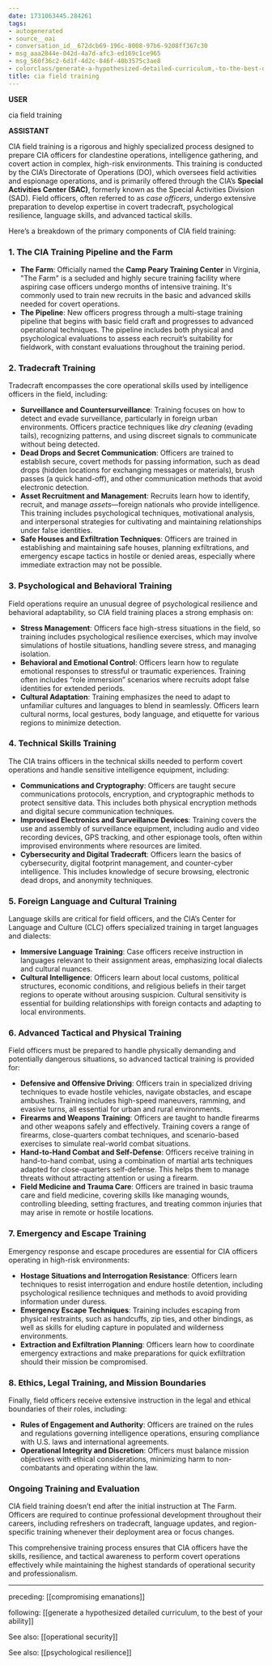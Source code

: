 ```yaml
---
date: 1731063445.284261
tags:
- autogenerated
- source__oai
- conversation_id__672dcb69-196c-8008-97b6-9208ff367c30
- msg_aaa2844e-042d-4a7d-afc3-ed169c1ce965
- msg_560f36c2-6d1f-4d2c-846f-40b3575c3ae8
- colorclass/generate-a-hypothesized-detailed-curriculum,-to-the-best-of-your-ability
title: cia field training
---
```


**USER**

cia field training


**ASSISTANT**

CIA field training is a rigorous and highly specialized process designed to prepare CIA officers for clandestine operations, intelligence gathering, and covert action in complex, high-risk environments. This training is conducted by the CIA’s Directorate of Operations (DO), which oversees field activities and espionage operations, and is primarily offered through the CIA’s **Special Activities Center (SAC)**, formerly known as the Special Activities Division (SAD). Field officers, often referred to as *case officers*, undergo extensive preparation to develop expertise in covert tradecraft, psychological resilience, language skills, and advanced tactical skills.

Here’s a breakdown of the primary components of CIA field training:

### 1. **The CIA Training Pipeline and the Farm**

   - **The Farm**: Officially named the **Camp Peary Training Center** in Virginia, "The Farm" is a secluded and highly secure training facility where aspiring case officers undergo months of intensive training. It's commonly used to train new recruits in the basic and advanced skills needed for covert operations.
   - **The Pipeline**: New officers progress through a multi-stage training pipeline that begins with basic field craft and progresses to advanced operational techniques. The pipeline includes both physical and psychological evaluations to assess each recruit’s suitability for fieldwork, with constant evaluations throughout the training period.

### 2. **Tradecraft Training**

   Tradecraft encompasses the core operational skills used by intelligence officers in the field, including:

   - **Surveillance and Countersurveillance**: Training focuses on how to detect and evade surveillance, particularly in foreign urban environments. Officers practice techniques like *dry cleaning* (evading tails), recognizing patterns, and using discreet signals to communicate without being detected.
   - **Dead Drops and Secret Communication**: Officers are trained to establish secure, covert methods for passing information, such as dead drops (hidden locations for exchanging messages or materials), brush passes (a quick hand-off), and other communication methods that avoid electronic detection.
   - **Asset Recruitment and Management**: Recruits learn how to identify, recruit, and manage *assets*—foreign nationals who provide intelligence. This training includes psychological techniques, motivational analysis, and interpersonal strategies for cultivating and maintaining relationships under false identities.
   - **Safe Houses and Exfiltration Techniques**: Officers are trained in establishing and maintaining safe houses, planning exfiltrations, and emergency escape tactics in hostile or denied areas, especially where immediate extraction may not be possible.

### 3. **Psychological and Behavioral Training**

   Field operations require an unusual degree of psychological resilience and behavioral adaptability, so CIA field training places a strong emphasis on:

   - **Stress Management**: Officers face high-stress situations in the field, so training includes psychological resilience exercises, which may involve simulations of hostile situations, handling severe stress, and managing isolation.
   - **Behavioral and Emotional Control**: Officers learn how to regulate emotional responses to stressful or traumatic experiences. Training often includes “role immersion” scenarios where recruits adopt false identities for extended periods.
   - **Cultural Adaptation**: Training emphasizes the need to adapt to unfamiliar cultures and languages to blend in seamlessly. Officers learn cultural norms, local gestures, body language, and etiquette for various regions to minimize detection.

### 4. **Technical Skills Training**

   The CIA trains officers in the technical skills needed to perform covert operations and handle sensitive intelligence equipment, including:

   - **Communications and Cryptography**: Officers are taught secure communications protocols, encryption, and cryptographic methods to protect sensitive data. This includes both physical encryption methods and digital secure communication techniques.
   - **Improvised Electronics and Surveillance Devices**: Training covers the use and assembly of surveillance equipment, including audio and video recording devices, GPS tracking, and other espionage tools, often within improvised environments where resources are limited.
   - **Cybersecurity and Digital Tradecraft**: Officers learn the basics of cybersecurity, digital footprint management, and counter-cyber intelligence. This includes knowledge of secure browsing, electronic dead drops, and anonymity techniques.

### 5. **Foreign Language and Cultural Training**

   Language skills are critical for field officers, and the CIA’s Center for Language and Culture (CLC) offers specialized training in target languages and dialects:
   
   - **Immersive Language Training**: Case officers receive instruction in languages relevant to their assignment areas, emphasizing local dialects and cultural nuances.
   - **Cultural Intelligence**: Officers learn about local customs, political structures, economic conditions, and religious beliefs in their target regions to operate without arousing suspicion. Cultural sensitivity is essential for building relationships with foreign contacts and adapting to local environments.

### 6. **Advanced Tactical and Physical Training**

   Field officers must be prepared to handle physically demanding and potentially dangerous situations, so advanced tactical training is provided for:

   - **Defensive and Offensive Driving**: Officers train in specialized driving techniques to evade hostile vehicles, navigate obstacles, and escape ambushes. Training includes high-speed maneuvers, ramming, and evasive turns, all essential for urban and rural environments.
   - **Firearms and Weapons Training**: Officers are taught to handle firearms and other weapons safely and effectively. Training covers a range of firearms, close-quarters combat techniques, and scenario-based exercises to simulate real-world combat situations.
   - **Hand-to-Hand Combat and Self-Defense**: Officers receive training in hand-to-hand combat, using a combination of martial arts techniques adapted for close-quarters self-defense. This helps them to manage threats without attracting attention or using a firearm.
   - **Field Medicine and Trauma Care**: Officers are trained in basic trauma care and field medicine, covering skills like managing wounds, controlling bleeding, setting fractures, and treating common injuries that may arise in remote or hostile locations.

### 7. **Emergency and Escape Training**

   Emergency response and escape procedures are essential for CIA officers operating in high-risk environments:

   - **Hostage Situations and Interrogation Resistance**: Officers learn techniques to resist interrogation and endure hostile detention, including psychological resilience techniques and methods to avoid providing information under duress.
   - **Emergency Escape Techniques**: Training includes escaping from physical restraints, such as handcuffs, zip ties, and other bindings, as well as skills for eluding capture in populated and wilderness environments.
   - **Extraction and Exfiltration Planning**: Officers learn how to coordinate emergency extractions and make preparations for quick exfiltration should their mission be compromised.

### 8. **Ethics, Legal Training, and Mission Boundaries**

   Finally, field officers receive extensive instruction in the legal and ethical boundaries of their roles, including:

   - **Rules of Engagement and Authority**: Officers are trained on the rules and regulations governing intelligence operations, ensuring compliance with U.S. laws and international agreements.
   - **Operational Integrity and Discretion**: Officers must balance mission objectives with ethical considerations, minimizing harm to non-combatants and operating within the law.

### Ongoing Training and Evaluation

CIA field training doesn’t end after the initial instruction at The Farm. Officers are required to continue professional development throughout their careers, including refreshers on tradecraft, language updates, and region-specific training whenever their deployment area or focus changes.

This comprehensive training process ensures that CIA officers have the skills, resilience, and tactical awareness to perform covert operations effectively while maintaining the highest standards of operational security and professionalism.


---

preceding: [[compromising emanations]]  


following: [[generate a hypothesized detailed curriculum, to the best of your ability]]

See also: [[operational security]]


See also: [[psychological resilience]]